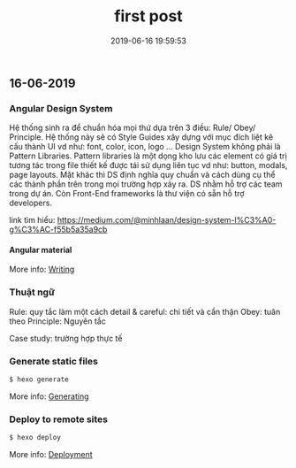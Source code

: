 ﻿---
title: first post
date: 2019-06-16 19:59:53
tags: 
---

## 16-06-2019


### Angular Design System

Hệ thống sinh ra để chuẩn hóa mọi thứ dựa trên 3 điều: Rule/ Obey/ Principle.
Hệ thống này sẽ có Style Guides xây dựng với mục đích liệt kê cấu thành UI vd như: font, color, icon, logo ...
Design System không phải là Pattern Libraries.
Pattern libraries là một dọng kho lưu các element có giá trị tương tác trong file thiết kế được tái sử dụng liên tục vd như: button, modals, page layouts.
Mặt khác thì DS định nghĩa quy chuẩn và cách dùng cụ thể các thành phần trên trong mọi trường hợp xảy ra.
DS nhằm hỗ trợ các team trong dự án. Còn Front-End frameworks là thư viện có sẵn hỗ trợ developers.

link tìm hiểu: https://medium.com/@minhlaan/design-system-l%C3%A0-g%C3%AC-f55b5a35a9cb
#### Angular material 


More info: [Writing](https://hexo.io/docs/writing.html)

### Thuật ngữ

Rule: quy tắc
làm một cách detail & careful: chi tiết và cẩn thận
Obey: tuân theo
Principle: Nguyên tắc

Case study: trường hợp thực tế

### Generate static files

``` bash
$ hexo generate
```

More info: [Generating](https://hexo.io/docs/generating.html)

### Deploy to remote sites

``` bash
$ hexo deploy
```

More info: [Deployment](https://hexo.io/docs/deployment.html)
